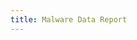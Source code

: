 ```yaml
---
title: Malware Data Report
---
```


<table id="malware" style="width:100%">
</table>

<script>
$(document).ready(function() {
    $('#malware').dataTable( {
        "ajax": {
            url: "{{ '/malware_results.json' | relative_url }}",
            dataSrc: ''
        },
        columns: [
            { data: 'name', title: 'Repo Name' },
            { data: 'owner_name', title: 'Owner Name' },
            { data: 'url',
              title: 'URL',
              render: function (data) { return '<a href="'+data+'">'+data+'</a>'; }
            },
            { data: 'description',
              title: 'Description',
              render: function (data, type) {
                return type === 'display' && data.length > 40 ? 
                                '<span title="'+data+'">'+data.substr(0,38)+'...</span>' : 
                                data;
                }
            },
            { data: 'created', title: 'Created' },
            { data: 'updated', title: 'Updated' },
            { data: 'watchers', title: 'Watchers' },
            { data: 'language', title: 'Language' },
            { data: 'topics',
              title: 'Topics',
              render: function (data, type) {
                return type === 'display' && data.length > 40 ? 
                                '<span title="'+data+'">'+data.substr(0,38)+'...</span>' : 
                                data;
                }
            },
            { data: 'forks', title: '# Forked' }
        ]
    } );
})
</script>
